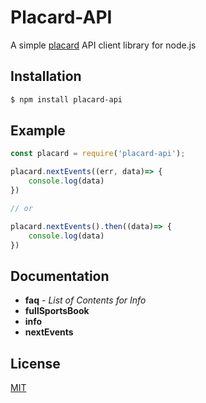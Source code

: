 Placard-API
===========

A simple [placard](https://www.jogossantacasa.pt/web/Placard) API client library for node.js

## Installation

```bash
$ npm install placard-api
```

## Example

```javascript
const placard = require('placard-api');

placard.nextEvents((err, data)=> {
    console.log(data)
})

// or

placard.nextEvents().then((data)=> {
    console.log(data)
})
```

## Documentation

- **faq** - *List of Contents for Info*
- **fullSportsBook**
- **info**
- **nextEvents**


## License
[MIT](https://github.com/efernandesng/placard-api/blob/master/LICENSE.md)